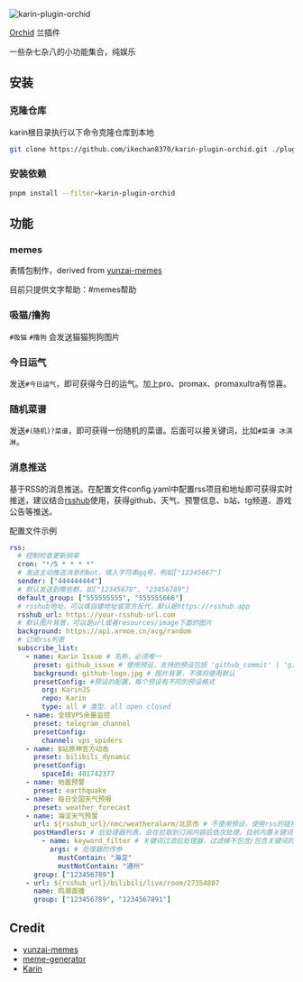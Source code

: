 ![karin-plugin-orchid](https://socialify.git.ci/ikechan8370/karin-plugin-orchid/image?description=1&descriptionEditable=%E9%80%82%E7%94%A8%E4%BA%8EKarin%E6%9C%BA%E5%99%A8%E4%BA%BA%E7%9A%84%E5%85%B0%E6%8F%92%E4%BB%B6%EF%BC%8C%E6%8F%90%E4%BE%9Bmemes%E7%AD%89%E5%A8%B1%E4%B9%90%E5%8A%9F%E8%83%BD%0AOrchid%20plugin%20for%20Karin%20bot%2C%20entertainments%20like%20memes%20are%20provided&font=Jost&forks=1&issues=1&language=1&logo=https%3A%2F%2Fpic.ikechan8370.com%2Fimages%2F2024%2F06%2F18%2F_bc53d366-91c2-4801-a1ee-a5e9107c1fed.png&name=1&owner=1&pattern=Diagonal%20Stripes&pulls=1&stargazers=1&theme=Light)

[Orchid](https://github.com/ikechan8370/karin-plugin-orchid) 兰插件

一些杂七杂八的小功能集合，纯娱乐

## 安装
### 克隆仓库

karin根目录执行以下命令克隆仓库到本地

```bash
git clone https://github.com/ikechan8370/karin-plugin-orchid.git ./plugins/karin-plugin-orchid
```

### 安装依赖

```bash
pnpm install --filter=karin-plugin-orchid
```

## 功能

### memes
表情包制作，derived from [yunzai-memes](https://github.com/ikechan8370/yunzai-meme)

目前只提供文字帮助：#memes帮助

### 吸猫/撸狗
`#吸猫` `#撸狗` 会发送猫猫狗狗图片

### 今日运气
发送`#今日运气`，即可获得今日的运气。加上pro、promax、promaxultra有惊喜。

### 随机菜谱
发送`#(随机)?菜谱`，即可获得一份随机的菜谱。后面可以接关键词，比如`#菜谱 冰淇淋`。

### 消息推送
基于RSS的消息推送。在配置文件config.yaml中配置rss项目和地址即可获得实时推送，建议结合[rsshub](https://docs.rsshub.app/zh/)使用，获得github、天气、预警信息、b站、tg频道、游戏公告等推送。

配置文件示例
```yaml
rss:
  # 控制检查更新频率
  cron: "*/5 * * * *"
  # 发送主动推送消息的bot，填入字符串qq号，例如["12345667"]
  sender: ["444444444"]
  # 默认发送到哪些群，如["12345678", "23456789"]
  default_group: ["555555555", "555555666"]
  # rsshub地址，可以填自建地址或官方反代，默认是https://rsshub.app
  rsshub_url: https://your-rsshub-url.com
  # 默认图片背景，可以是url或者resources/image下面的图片
  background: https://api.armoe.cn/acg/random
  # 订阅rss列表
  subscribe_list:
    - name: Karin Issue # 名称，必须唯一
      preset: github_issue # 使用预设，支持的预设包括 'github_commit' | 'github_release' | 'github_issue' | 'github_pr' | 'telegram_channel' | 'bilibili_dynamic' | 'earthquake' | 'weather_forecast'
      background: github-logo.jpg # 图片背景，不填将使用默认
      presetConfig: #预设的配置，每个预设有不同的预设格式
        org: KarinJS
        repo: Karin
        type: all # 类型，all open closed
    - name: 全球VPS余量监控
      preset: telegram_channel
      presetConfig:
        channel: vps_spiders
    - name: B站原神官方动态
      preset: bilibili_dynamic
      presetConfig:
        spaceId: 401742377
    - name: 地震预警
      preset: earthquake
    - name: 每日全国天气预报
      preset: weather_forecast
    - name: 海淀天气预警
      url: ${rsshub_url}/nmc/weatheralarm/北京市 # 不使用预设，使用rss的链接。可以使用${rsshub_url}变量引用rsshub地址
      postHandlers: # 后处理器列表，会在拉取到订阅内容后依次处理。目前内置关键词过滤器keyword_filter。可以仿照示例自行编写后处理器放置于lib/rss/handlers下面
        - name: keyword_filter # 关键词过滤后处理器，过滤掉不包含/包含关键词的内容
          args: # 处理器的传参
            mustContain: "海淀"
            mustNotContain: "通州"
      group: ["123456789"]
    - url: ${rsshub_url}/bilibili/live/room/27354807
      name: 鸣潮直播
      group: ["123456789", "1234567891"]
```

## Credit
* [yunzai-memes](https://github.com/ikechan8370/yunzai-meme)
* [meme-generator](https://github.com/MeetWq/meme-generator)
* [Karin](https://karinjs.github.io/Karin/)
